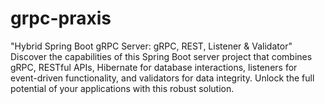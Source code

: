 # grpc-praxis
"Hybrid Spring Boot gRPC Server: gRPC, REST, Listener &amp; Validator" Discover the capabilities of this Spring Boot server project that combines gRPC, RESTful APIs, Hibernate for database interactions, listeners for event-driven functionality, and validators for data integrity. Unlock the full potential of your applications with this robust solution.
